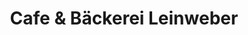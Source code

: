 ---
title: "Cafe & Bäckerei Leinweber"
url: /bad-liebenstein/cafe-und-baeckerei-leinweber/
shop: Bäckerei
---